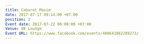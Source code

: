 ```yaml
---
title: Cabaret Maxim
date: 2017-07-17 09:14:00 +07:00
position: 2
Event date: 2017-07-22 00:00:00 +07:00
Venue: 88 Lounge
Event URL: https://www.facebook.com/events/480641862289273/
---
```


